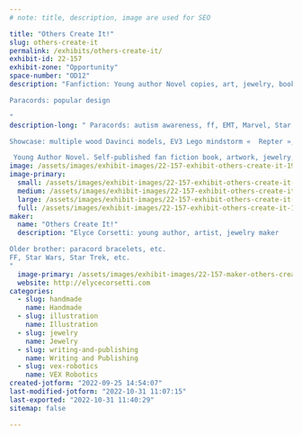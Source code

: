 ```yaml
---
# note: title, description, image are used for SEO

title: "Others Create It!"
slug: others-create-it
permalink: /exhibits/others-create-it/
exhibit-id: 22-157
exhibit-zone: "Opportunity"
space-number: "OD12"
description: "Fanfiction: Young author Novel copies, art, jewelry, bookmarks, cosplay

Paracords: popular design

"
description-long: " Paracords: autism awareness, ff, EMT, Marvel, Star Wars, Star Trek. 

Showcase: multiple wood Davinci models, EV3 Lego mindstorm «  Repter », MegaCyborg hydraulics and pneumatics (plastic), VEX Robotics « Pick and drop ball machine.

 Young Author Novel. Self-published fan fiction book, artwork, jewelry, character bookmarks"
image: /assets/images/exhibit-images/22-157-exhibit-others-create-it-1997dbac-6196-4119-a566-4bf880b977e2-large.jpeg
image-primary: 
  small: /assets/images/exhibit-images/22-157-exhibit-others-create-it-1997dbac-6196-4119-a566-4bf880b977e2-small.jpeg
  medium: /assets/images/exhibit-images/22-157-exhibit-others-create-it-1997dbac-6196-4119-a566-4bf880b977e2-medium.jpeg
  large: /assets/images/exhibit-images/22-157-exhibit-others-create-it-1997dbac-6196-4119-a566-4bf880b977e2-large.jpeg
  full: /assets/images/exhibit-images/22-157-exhibit-others-create-it-1997dbac-6196-4119-a566-4bf880b977e2-full.jpeg
maker: 
  name: "Others Create It!"
  description: "Elyce Corsetti: young author, artist, jewelry maker

Older brother: paracord bracelets, etc.
FF, Star Wars, Star Trek, etc.
"
  image-primary: /assets/images/exhibit-images/22-157-maker-others-create-it-48a64494-7aca-4915-a3a3-8de1d1cc45a4-medium.jpeg
  website: http://elycecorsetti.com
categories: 
  - slug: handmade
    name: Handmade
  - slug: illustration
    name: Illustration
  - slug: jewelry
    name: Jewelry
  - slug: writing-and-publishing
    name: Writing and Publishing
  - slug: vex-robotics
    name: VEX Robotics
created-jotform: "2022-09-25 14:54:07"
last-modified-jotform: "2022-10-31 11:07:15"
last-exported: "2022-10-31 11:40:29"
sitemap: false

---
```

